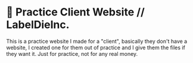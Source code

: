 # 🔧 Practice Client Website // LabelDieInc.

This is a practice website I made for a "client", basically they don't have a website, I created one for them out of practice and I give them the files if they want it.
Just for practice, not for any real money.
